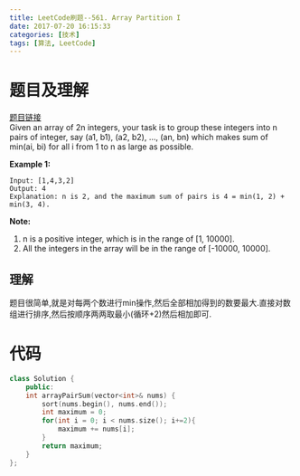 ```yaml
---
title: LeetCode刷题--561. Array Partition I
date: 2017-07-20 16:15:33
categories: [技术]
tags: [算法, LeetCode]
---
```

[](#题目及理解 "题目及理解")题目及理解
=======================

[题目链接](https://leetcode.com/problems/array-partition-i/#/description)  
Given an array of 2n integers, your task is to group these integers into n pairs of integer, say (a1, b1), (a2, b2), …, (an, bn) which makes sum of min(ai, bi) for all i from 1 to n as large as possible.

**Example 1:**  
```
Input: [1,4,3,2]
Output: 4
Explanation: n is 2, and the maximum sum of pairs is 4 = min(1, 2) + min(3, 4).
```

**Note:**

1.  n is a positive integer, which is in the range of \[1, 10000\].
2.  All the integers in the array will be in the range of \[-10000, 10000\].
<!-- more -->
[](#理解 "理解")理解
--------------

题目很简单,就是对每两个数进行min操作,然后全部相加得到的数要最大.直接对数组进行排序,然后按顺序两两取最小(循环+2)然后相加即可.

[](#代码 "代码")代码
==============
```c++
class Solution {
    public:    
    int arrayPairSum(vector<int>& nums) {        
        sort(nums.begin(), nums.end());        
        int maximum = 0;        
        for(int i = 0; i < nums.size(); i+=2){            
            maximum += nums[i];        
        }        
        return maximum;    
    }
};
```